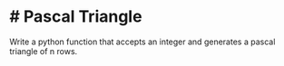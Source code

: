 
# # Pascal Triangle

Write a python function that accepts an integer and generates a pascal triangle of n rows.
